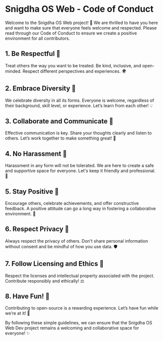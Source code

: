 # Snigdha OS Web - Code of Conduct

Welcome to the Snigdha OS Web project! 🤗 We are thrilled to have you here and want to make sure that everyone feels welcome and respected. Please read through our Code of Conduct to ensure we create a positive environment for all contributors.

## 1. Be Respectful 🫶
Treat others the way you want to be treated. Be kind, inclusive, and open-minded. Respect different perspectives and experiences. 🌍

## 2. Embrace Diversity 🌈
We celebrate diversity in all its forms. Everyone is welcome, regardless of their background, skill level, or experience. Let’s learn from each other! 💡

## 3. Collaborate and Communicate 🤝
Effective communication is key. Share your thoughts clearly and listen to others. Let’s work together to make something great! 💬

## 4. No Harassment 🚫
Harassment in any form will not be tolerated. We are here to create a safe and supportive space for everyone. Let's keep it friendly and professional. 🚷

## 5. Stay Positive 💪
Encourage others, celebrate achievements, and offer constructive feedback. A positive attitude can go a long way in fostering a collaborative environment. 🌟

## 6. Respect Privacy 🔐
Always respect the privacy of others. Don't share personal information without consent and be mindful of how you use data. 🛡️

## 7. Follow Licensing and Ethics 📜
Respect the licenses and intellectual property associated with the project. Contribute responsibly and ethically! ⚖️

## 8. Have Fun! 🎉
Contributing to open-source is a rewarding experience. Let’s have fun while we’re at it! 🚀



By following these simple guidelines, we can ensure that the Snigdha OS Web Dev project remains a welcoming and collaborative space for everyone! ✨
